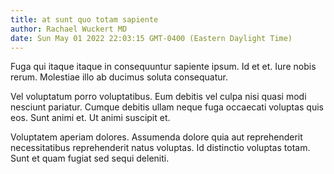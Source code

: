 ```yaml
---
title: at sunt quo totam sapiente
author: Rachael Wuckert MD
date: Sun May 01 2022 22:03:15 GMT-0400 (Eastern Daylight Time)
---
```

Fuga qui itaque itaque in consequuntur sapiente ipsum. Id et et. Iure nobis rerum. Molestiae illo ab ducimus soluta consequatur.

 Vel voluptatum porro voluptatibus. Eum debitis vel culpa nisi quasi modi nesciunt pariatur. Cumque debitis ullam neque fuga occaecati voluptas quis eos. Sunt animi et. Ut animi suscipit et.

 Voluptatem aperiam dolores. Assumenda dolore quia aut reprehenderit necessitatibus reprehenderit natus voluptas. Id distinctio voluptas totam. Sunt et quam fugiat sed sequi deleniti.